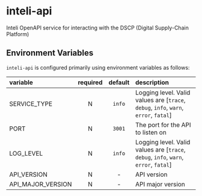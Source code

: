 # inteli-api

Inteli OpenAPI service for interacting with the DSCP (Digital Supply-Chain Platform)

## Environment Variables

`inteli-api` is configured primarily using environment variables as follows:

| variable          | required | default | description                                                                          |
| :---------------- | :------: | :-----: | :----------------------------------------------------------------------------------- |
| SERVICE_TYPE      |    N     | `info`  | Logging level. Valid values are [`trace`, `debug`, `info`, `warn`, `error`, `fatal`] |
| PORT              |    N     | `3001`  | The port for the API to listen on                                                    |
| LOG_LEVEL         |    N     | `info`  | Logging level. Valid values are [`trace`, `debug`, `info`, `warn`, `error`, `fatal`] |
| API_VERSION       |    N     |    -    | API version                                                                          |
| API_MAJOR_VERSION |    N     |    -    | API major version                                                                    |

